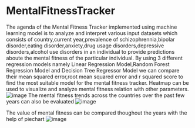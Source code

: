 # MentalFitnessTracker
The agenda of the Mental Fitness Tracker implemented using machine learning model is to analyze and interpret various input datasets which consists of country,current year,prevalence of schizophrennia,bipolar disorder,eating disorder,anxiety,drug usage disorders,depressive disorders,alcohol use disorders in an individual to provide predictions aboute the mental fitness of the particular individual.
By using 3 different regression models namely Linear Regression Model,Random Forest Regression Model and Decision Tree Regressor Model we can compare their mean squared error,root mean squared error and r squared score to find the most suitable model for the mental fitness tracker.
Heatmap can be used to visualize and analyze mental fitness relation with other parameters.
![image](https://github.com/VaaniDang/MentalFitnessTracker/assets/100473266/031d4682-d081-4f7c-bd8a-ceda0652b592)
The mental fitness trends across the countries over the past few years can also be evaluated
![image](https://github.com/VaaniDang/MentalFitnessTracker/assets/100473266/da147479-b377-4550-8952-b75e4ad50a05)

The value of mental fitness can be compared thoughout the years with the help of piechart
![image](https://github.com/VaaniDang/MentalFitnessTracker/assets/100473266/885dc3b6-4808-4f2e-936f-00cf2a1d5453)




